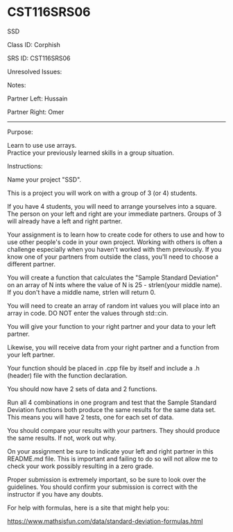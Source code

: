# CST116SRS06
SSD


Class ID: Corphish 

SRS ID: CST116SRS06  

Unresolved Issues:  

Notes:  

Partner Left: Hussain

Partner Right: Omer   

---

Purpose:  

Learn to use use arrays.  
Practice your previously learned skills in a group situation.  


Instructions:  

Name your project "SSD".  

This is a project you will work on with a group of 3 (or 4) students.  

If you have 4 students, you will need to arrange yourselves into a square. The person on your left and right are your immediate partners. Groups of 3 will already have a left and right partner.  

Your assignment is to learn how to create code for others to use and how to use other people's code in your own project. Working with others is often a challenge especially when you haven't worked with them previously. If you know one of your partners from outside the class, you'll need to choose a different partner.  

You will create a function that calculates the "Sample Standard Deviation" on an array of N ints where the value of N is 25 - strlen(your middle name). If you don't have a middle name, strlen will return 0.  

You will need to create an array of random int values you will place into an array in code. DO NOT enter the values through std::cin.  

You will give your function to your right partner and your data to your left partner.  

Likewise, you will receive data from your right partner and a function from your left partner.  

Your function should be placed in .cpp file by itself and include a .h (header) file with the function declaration.  

You should now have 2 sets of data and 2 functions.  

Run all 4 combinations in one program and test that the Sample Standard Deviation functions both produce the same results for the same data set. This means you will have 2 tests, one for each set of data.  

You should compare your results with your partners. They should produce the same results. If not, work out why.  

On your assignment be sure to indicate your left and right partner in this README.md file. This is important and failing to do so will not allow me to check your work possibly resulting in a zero grade.  

Proper submission is extremely important, so be sure to look over the guidelines. You should confirm your submission is correct with the instructor if you have any doubts.  

For help with formulas, here is a site that might help you:

https://www.mathsisfun.com/data/standard-deviation-formulas.html
